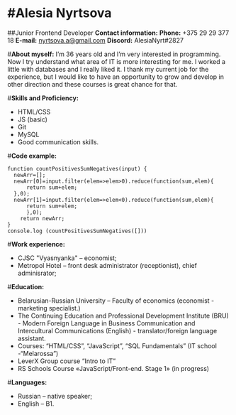 #Alesia Nyrtsova
================

##Junior Frontend Developer
**Contact information:**
**Phone:** +375 29 29 377 18
**E-mail:** nyrtsova.a@gmail.com
**Discord:** AlesiaNyrt#2827


#**About myself:**
I’m 36 years old and I’m very interested in programming. Now I try understand what area of IT is more interesting for me. I worked a little with databases and I really liked it. I thank my current job for the experience, but I would like to have an opportunity to grow and develop in other direction and these courses is great chance for that.


#**Skills and Proficiency:**
*	HTML/CSS
*	JS (basic)
*	Git
*	MySQL
*	Good communication skills.


#**Code example:**
```
function countPositivesSumNegatives(input) {
  newArr=[];
  newArr[0]=input.filter(elem=>elem>0).reduce(function(sum,elem){
      return sum+elem;
  },0);
  newArr[1]=input.filter(elem=>elem<0).reduce(function(sum,elem){
      return sum+elem;
      },0);
    return newArr;
}
console.log (countPositivesSumNegatives([]))
```

#**Work experience:**
*	CJSC "Vyasnyanka" – economist;
*	Metropol Hotel – front desk administrator (receptionist), chief adminisrator;


#**Education:**
*	Belarusian-Russian University – Faculty of economics (economist - marketing specialist.)
*	The Continuing Education and Professional Development Institute (BRU) - Modern Foreign Language in Business Communication and Intercultural Communications (English) - translator/foreign language assistant.
*	Courses: “HTML/CSS”, “JavaScript”, “SQL Fundamentals” (IT school -“Melarossa”)
*	LeverX Group course “Intro to IT” 
*	RS Schools Course «JavaScript/Front-end. Stage 1» (in progress)


#**Languages:**
*	Russian – native speaker;
*	English – B1.

